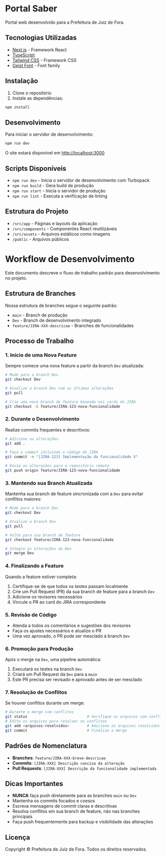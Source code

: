 # Portal Saber

Portal web desenvolvido para a Prefeitura de Juiz de Fora.

## Tecnologias Utilizadas

- [Next.js](https://nextjs.org/) - Framework React
- [TypeScript](https://www.typescriptlang.org/)
- [Tailwind CSS](https://tailwindcss.com/) - Framework CSS
- [Geist Font](https://vercel.com/font) - Font family

## Instalação

1. Clone o repositório
2. Instale as dependências:

```bash
npm install
```

## Desenvolvimento

Para iniciar o servidor de desenvolvimento:

```bash
npm run dev
```

O site estará disponível em [http://localhost:3000](http://localhost:3000)

## Scripts Disponíveis

- `npm run dev` - Inicia o servidor de desenvolvimento com Turbopack
- `npm run build` - Gera build de produção
- `npm run start` - Inicia o servidor de produção
- `npm run lint` - Executa a verificação de linting

## Estrutura do Projeto

- `/src/app` - Páginas e layouts da aplicação
- `/src/components` - Componentes React reutilizáveis
- `/src/assets` - Arquivos estáticos como imagens
- `/public` - Arquivos públicos

# Workflow de Desenvolvimento

Este documento descreve o fluxo de trabalho padrão para desenvolvimento no projeto.

## Estrutura de Branches

Nossa estrutura de branches segue o seguinte padrão:
- `main` - Branch de produção
- `Dev` - Branch de desenvolvimento integrado
- `feature/JIRA-XXX-descricao` - Branches de funcionalidades

## Processo de Trabalho

### 1. Início de uma Nova Feature

Sempre comece uma nova feature a partir da branch `Dev` atualizada:

```bash
# Mude para a branch Dev
git checkout Dev

# Atualize a branch Dev com as últimas alterações
git pull

# Crie uma nova branch de feature baseada nos cards do JIRA
git checkout -b feature/JIRA-123-nova-funcionalidade
```

### 2. Durante o Desenvolvimento

Realize commits frequentes e descritivos:

```bash
# Adicione as alterações
git add .

# Faça o commit incluindo o código do JIRA
git commit -m "[JIRA-123] Implementação da funcionalidade X"

# Envie as alterações para o repositório remoto
git push origin feature/JIRA-123-nova-funcionalidade
```

### 3. Mantendo sua Branch Atualizada

Mantenha sua branch de feature sincronizada com a `Dev` para evitar conflitos maiores:

```bash
# Mude para a branch Dev
git checkout Dev

# Atualize a branch Dev
git pull

# Volte para sua branch de feature
git checkout feature/JIRA-123-nova-funcionalidade

# Integre as alterações da Dev
git merge Dev
```

### 4. Finalizando a Feature

Quando a feature estiver completa:

1. Certifique-se de que todos os testes passam localmente
2. Crie um Pull Request (PR) da sua branch de feature para a branch `Dev`
3. Adicione os revisores necessários
4. Vincule o PR ao card do JIRA correspondente

### 5. Revisão de Código

- Atenda a todos os comentários e sugestões dos revisores
- Faça os ajustes necessários e atualize o PR
- Uma vez aprovado, o PR pode ser mesclado à branch `Dev`

### 6. Promoção para Produção

Após o merge na `Dev`, uma pipeline automática:
1. Executará os testes na branch `Dev`
2. Criará um Pull Request da `Dev` para a `main`
3. Este PR precisa ser revisado e aprovado antes de ser mesclado

### 7. Resolução de Conflitos

Se houver conflitos durante um merge:

```bash
# Durante o merge com conflitos
git status                           # Verifique os arquivos com conflito
# Edite os arquivos para resolver os conflitos
git add <arquivos-resolvidos>        # Adicione os arquivos resolvidos
git commit                           # Finalize o merge
```

## Padrões de Nomenclatura

- **Branches**: `feature/JIRA-XXX-breve-descricao`
- **Commits**: `[JIRA-XXX] Descrição concisa da alteração`
- **Pull Requests**: `[JIRA-XXX] Descrição da funcionalidade implementada`

## Dicas Importantes

- **NUNCA** faça push diretamente para as branches `main` ou `Dev`
- Mantenha os commits focados e coesos
- Escreva mensagens de commit claras e descritivas
- Resolva conflitos em sua branch de feature, não nas branches principais
- Faça push frequentemente para backup e visibilidade das alterações

## Licença

Copyright © Prefeitura de Juiz de Fora. Todos os direitos reservados.

